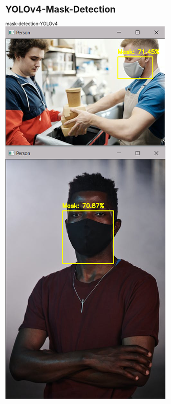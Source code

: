 # YOLOv4-Mask-Detection
 mask-detection-YOLOv4
![prediction](code/img.png)
![prediction](code/img1.png)
